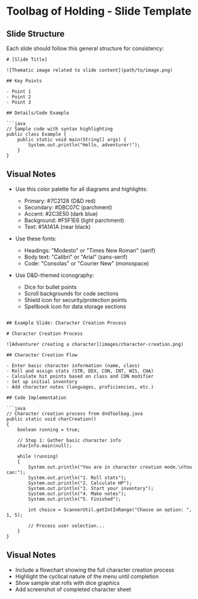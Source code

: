 # Toolbag of Holding - Slide Template

## Slide Structure

Each slide should follow this general structure for consistency:

```
# [Slide Title]

![Thematic image related to slide content](path/to/image.png)

## Key Points

- Point 1
- Point 2
- Point 3

## Details/Code Example

```java
// Sample code with syntax highlighting
public class Example {
    public static void main(String[] args) {
        System.out.println("Hello, adventurer!");
    }
}
```

## Visual Notes

- Use this color palette for all diagrams and highlights:
  - Primary: #7C2128 (D&D red)
  - Secondary: #DBC07C (parchment)
  - Accent: #2C3E50 (dark blue)
  - Background: #F5F1E6 (light parchment)
  - Text: #1A1A1A (near black)

- Use these fonts:
  - Headings: "Modesto" or "Times New Roman" (serif)
  - Body text: "Calibri" or "Arial" (sans-serif)
  - Code: "Consolas" or "Courier New" (monospace)

- Use D&D-themed iconography:
  - Dice for bullet points
  - Scroll backgrounds for code sections
  - Shield icon for security/protection points
  - Spellbook icon for data storage sections
```

## Example Slide: Character Creation Process

# Character Creation Process

![Adventurer creating a character](images/character-creation.png)

## Character Creation Flow

- Enter basic character information (name, class)
- Roll and assign stats (STR, DEX, CON, INT, WIS, CHA)
- Calculate hit points based on class and CON modifier
- Set up initial inventory
- Add character notes (languages, proficiencies, etc.)

## Code Implementation

```java
// Character creation process from dndToolbag.java
public static void charCreation() 
{
    boolean running = true;
    
    // Step 1: Gather basic character info
    charInfo.main(null);

    while (running) 
    {
        System.out.println("You are in character creation mode.\nYou can:");
        System.out.println("1. Roll stats");
        System.out.println("2. Calculate HP");
        System.out.println("3. Start your inventory");
        System.out.println("4. Make notes");
        System.out.println("5. Finished");
        
        int choice = ScannerUtil.getIntInRange("Choose an option: ", 1, 5);
        
        // Process user selection...
    }
}
```

## Visual Notes

- Include a flowchart showing the full character creation process
- Highlight the cyclical nature of the menu until completion
- Show sample stat rolls with dice graphics
- Add screenshot of completed character sheet
